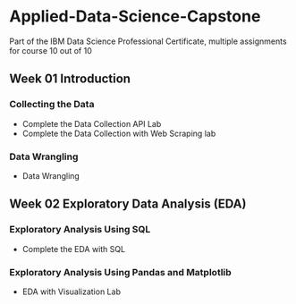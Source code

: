 # Applied-Data-Science-Capstone
Part of the IBM Data Science Professional Certificate, multiple assignments for course 10 out of 10

## Week 01 Introduction

### Collecting the Data
* Complete the Data Collection API Lab
* Complete the Data Collection with Web Scraping lab
### Data Wrangling
* Data Wrangling

## Week 02 Exploratory Data Analysis (EDA)

### Exploratory Analysis Using SQL
* Complete the EDA with SQL
### Exploratory Analysis Using Pandas and Matplotlib
* EDA with Visualization Lab

